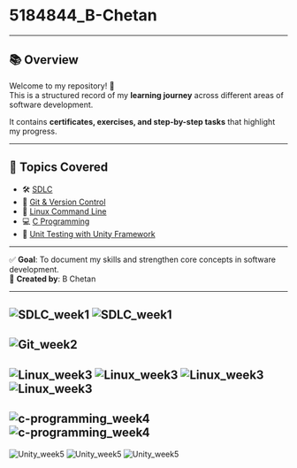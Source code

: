 # 5184844_B-Chetan
---

## 📚 Overview  
Welcome to my repository! 🚀  
This is a structured record of my **learning journey** across different areas of software development.  

It contains **certificates, exercises, and step-by-step tasks** that highlight my progress.  

---

## 📘 Topics Covered  

- 🛠️ [SDLC](SDLC/README.md)  
- 🌱 [Git & Version Control](GIT/README.md)  
- 🐧 [Linux Command Line](LINUX/README.md)  
- 💻 [C Programming](C/README.md)  
- 🧪 [Unit Testing with Unity Framework](UNITY/README.md)  

---

✅ **Goal**: To document my skills and strengthen core concepts in software development.  
👤 **Created by**: B Chetan  

---
![SDLC_week1](SDLC_week1/IMAGE1.jpg)
![SDLC_week1](SDLC_week1/IMAGE2.jpg)
---
![Git_week2](Git_week2/IMAGE.jpg)
---
![Linux_week3](Linux_week3/practice1.png)
![Linux_week3](Linux_week3/practice2.png)
![Linux_week3](Linux_week3/practice3.png)
![Linux_week3](Linux_week3/practice4.png)
---
![c-programming_week4](c-programming_week4/c-certi_week4/certicbasic.png)
![c-programming_week4](c-programming_week4/c-certi_week4/certic_im.png)
---
![Unity_week5](Unity_week5/images/image1.png)
![Unity_week5](Unity_week5/images/image2.png)
![Unity_week5](Unity_week5/images/image3.png)




